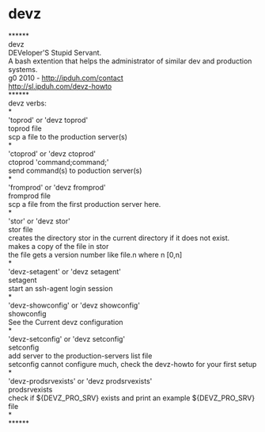 devz
====
******<br />
devz<br />
DEVeloper'S Stupid Servant.<br />
A bash extention that helps the administrator of similar dev and production systems.<br />
g0 2010 - http://ipduh.com/contact<br />
http://sl.ipduh.com/devz-howto<br />
******<br />
devz verbs:<br />
*<br />
'toprod' or 'devz toprod'<br />
 toprod file<br />
 scp a file to the production server(s)<br />
*<br />
'ctoprod' or 'devz ctoprod'<br />
 ctoprod 'command;command;'<br />
 send command(s) to poduction server(s)<br />
*<br />
'fromprod' or 'devz fromprod'<br />
 fromprod file<br />
 scp a file from the first production server here.<br />
*<br />
'stor' or 'devz stor'<br />
 stor file<br />
 creates the directory stor in the current directory if it does not exist.<br />
 makes a copy of the file in stor<br />
 the file gets a version number like file.n where n [0,n]<br />
*<br />
'devz-setagent' or 'devz setagent'<br />
 setagent<br />
 start an ssh-agent login session<br />
*<br />
'devz-showconfig' or 'devz showconfig'<br />
 showconfig<br />
 See the Current devz configuration<br />
*<br />
'devz-setconfig' or 'devz setconfig'<br />
 setconfig<br />
 add server to the production-servers list file<br />
 setconfig cannot configure much, check the devz-howto for your first setup<br />
*<br />
'devz-prodsrvexists' or 'devz prodsrvexists'<br />
 prodsrvexists<br />
 check if ${DEVZ_PRO_SRV} exists and  print an example ${DEVZ_PRO_SRV} file<br />
*<br />
******<br />
